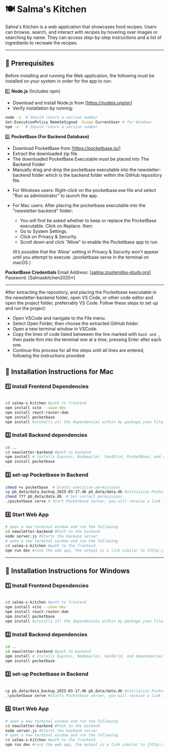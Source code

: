 # 🍽️ Salma's Kitchen

Salma's Kitchen is a web application that showcases food recipes. Users can browse, search, and interact with recipes by hovering over images or searching by name. They can access step-by-step instructions and a list of ingredients to recreate the recipes.

---

## **📌 Prerequisites**

Before installing and running the Web application, the following must be installed on your system in order for the app to run:

1️⃣ **Node.js** (Includes npm)

- Download and install Node.js from [https://nodejs.org/en]
- Verify installation by running:

```bash
node -v  # Should return a version number
Set-ExecutionPolicy RemoteSigned -Scope CurrentUser # for Windows
npm -v   # Should return a version number
```

3️⃣ **PocketBase (For Backend Database)**

- Download PocketBase from [https://pocketbase.io/]
- Extract the downloaded zip file.
- The downloaded PocketBase Executable must be placed into The Backend Folder
- Manually drag and drop the pocketbase executable into the newsletter-backend folder which is the backend folder within the GitHub repository file.

* For Windows users: Right-click on the pocketbase.exe file and select "Run as administrator" to launch the app.
* For Mac users: After placing the pocketbase executable into the "newsletter-backend" folder:

  - You will first be asked whether to keep or replace the PocketBase executable. Click on Replace.
    then:
  - Go to System Settings.
  - Click on Privacy & Security.
  - Scroll down and click "Allow" to enable the Pocketbase app to run.

  (It’s possible that the 'Allow' setting in Privacy & Security won’t appear until you attempt to execute ./pocketbase serve in the terminal on macOS.)

**PocketBase Credentials**
Email Address: [salma.zouiten@iu-study.org]
Password: [Salmaskitchen2025*]

---

After extracting the repository, and placing the Pocketbase executable in the newsletter-backend folder, open VS Code, or other code editor and open the project folder, preferrably VS Code. Follow these steps to set up and run the project:

- Open VSCode and navigate to the File menu.
- Select Open Folder, then choose the extracted GitHub folder.
- Open a new terminal window in VSCode.
- Copy the lines of code listed betweeen the line marked with `bash and `, then paste thm into the terminal one at a time, pressing Enter after each one.
- Continue this process for all the steps until all lines are entered, following the instructions provided.

## **🚀 Installation Instructions for Mac**

### **1️⃣ Install Frontend Dependencies**

```bash

cd salma-s-kitchen #path to frontend
npm install vite --save-dev
npm install react-router-dom
npm install pocketbase
npm install #installs all the dependencies within my package.json file, to deploy the app
```

### **2️⃣ Install Backend dependencies**

```bash
cd ..
cd newsletter-backend #path to backend
npm install # Installs Express, Nodemailer, SendGrid, PocketBase, and dependencies needed for the backend to run
npm install pocketbase
```

### **3️⃣ set-up Pocketbase in Backend**

```bash
chmod +x pocketbase  # Grants execution permissions
cp pb_data/data_backup_2025-03-17.db pb_data/data.db #initialize PocketBase from Backup
chmod 777 pb_data/data.db  # Set correct permissions
./pocketbase serve # Start Pocketbase server, you will receive a link in the terminal, copy the Dashboard link in the browser and and fill in the credentials listed above.
```

### **4️⃣ Start Web App**

```bash
# open a new terminal window and run the following
cd newsletter-backend #Path to the backend
node server.js #Starts the backend server
# open a new terminal window and run the following
cd salma-s-kitchen #path to the frontend
npm run dev #runs the web app, the output is a link similar to [http://localhost:5173/], that must be inputed in a web browser
```

---

## **🚀 Installation Instructions for Windows**

### **1️⃣ Install Frontend Dependencies**

```bash

cd salma-s-kitchen #path to frontend
npm install vite --save-dev
npm install react-router-dom
npm install pocketbase
npm install #installs all the dependencies within my package.json file, to deploy the app
```

### **2️⃣ Install Backend dependencies**

```bash
cd ..
cd newsletter-backend #path to backend
npm install # Installs Express, Nodemailer, SendGrid, and dependencies needed for the backend to run
npm install pocketbase
```

### **3️⃣ set-up Pocketbase in Backend**

```bash

cp pb_data/data_backup_2025-03-17.db pb_data/data.db #initialize PocketBase from Backup
.\pocketbase serve #Starts Pocketbase server, you will receive a link in the terminal, copy the Dashboard link in the browser and and fill in the credentials listed above.
```

### **4️⃣ Start Web App**

```bash
# open a new terminal window and run the following
cd newsletter-backend #Path to the backend
node server.js #Starts the backend server
# open a new terminal window and run the following
cd salma-s-kitchen #path to the frontend
npm run dev #runs the web app, the output is a link similar to [http://localhost:5173/], that must be inputed in a web browser
```
